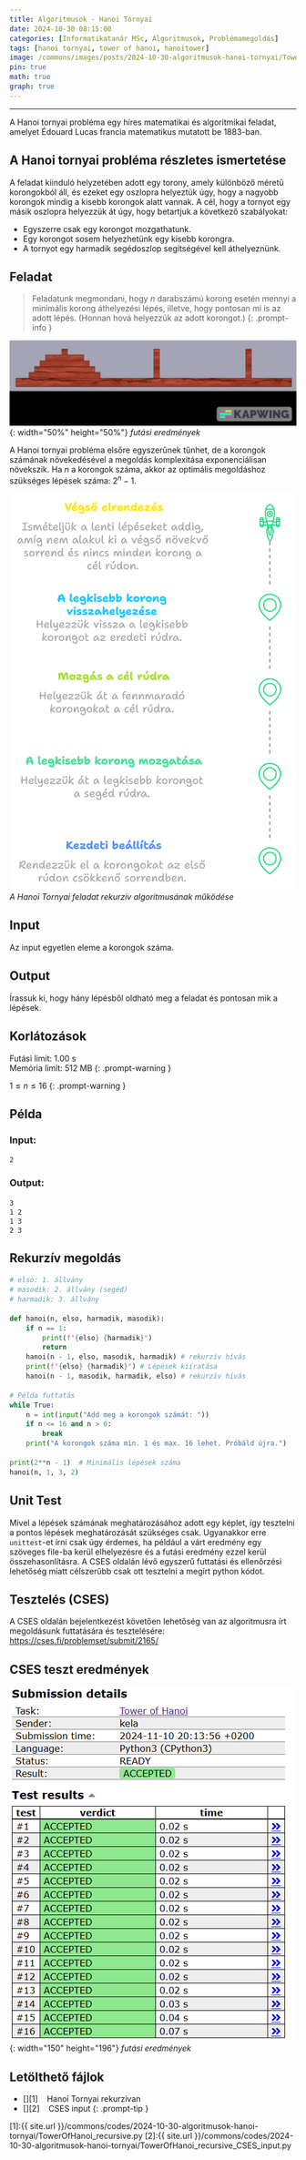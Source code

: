 ```yaml
---
title: Algoritmusok - Hanoi Tornyai
date: 2024-10-30 08:15:00
categories: [Informatikatanár MSc, Algoritmusok, Problémamegoldás]
tags: [hanoi tornyai, tower of hanoi, hanoitower]
image: /commons/images/posts/2024-10-30-algoritmusok-hanoi-tornyai/TowerOfHanoi_header.jpeg
pin: true
math: true
graph: true
---
```


---

A Hanoi tornyai probléma egy híres matematikai és algoritmikai feladat, amelyet Édouard Lucas francia matematikus mutatott be 1883-ban.

## A Hanoi tornyai probléma részletes ismertetése
 A feladat kiinduló helyzetében adott egy torony, amely különböző méretű korongokból áll, és ezeket egy oszlopra helyeztük úgy, hogy a nagyobb korongok mindig a kisebb korongok alatt vannak. A cél, hogy a tornyot egy másik oszlopra helyezzük át úgy, hogy betartjuk a következő szabályokat:

- Egyszerre csak egy korongot mozgathatunk.
- Egy korongot sosem helyezhetünk egy kisebb korongra.
- A tornyot egy harmadik segédoszlop segítségével kell áthelyeznünk.

## Feladat
> Feladatunk megmondani, hogy $n$ darabszámú korong esetén mennyi a minimális korong áthelyezési lépés, illetve, hogy pontosan mi is az adott lépés. (Honnan hová helyezzük az adott korongot.)
{: .prompt-info }

![Desktop View](/commons/images/posts/2024-10-30-algoritmusok-hanoi-tornyai/TowerOfHanoi.gif){: width="50%" height="50%"}
_futási eredmények_

A Hanoi tornyai probléma elsőre egyszerűnek tűnhet, de a korongok számának növekedésével a megoldás komplexitása exponenciálisan növekszik. Ha $n$ a korongok száma, akkor az optimális megoldáshoz szükséges lépések száma: $2^n - 1$.

![Desktop View](/commons/images/posts/2024-10-30-algoritmusok-hanoi-tornyai/TowerOfHanoi.png)
_A Hanoi Tornyai feladat rekurzív algoritmusának működése_

## Input
Az input egyetlen eleme a korongok száma.

## Output
Írassuk ki, hogy hány lépésből oldható meg a feladat és pontosan mik a lépések.

## Korlátozások
>
Futási limit: 1.00 s\
Memória limit: 512 MB
{: .prompt-warning }

>
$1 \le n \le 16$
{: .prompt-warning }

## Példa

### Input:

```console
2
```


### Output:

```console
3
1 2
1 3
2 3
```

## Rekurzív megoldás

```python
# elso: 1. állvány
# masodik: 2. állvány (segéd)
# harmadik: 3. állvány

def hanoi(n, elso, harmadik, masodik):
    if n == 1:
        print(f"{elso} {harmadik}")
        return
    hanoi(n - 1, elso, masodik, harmadik) # rekurzív hívás
    print(f"{elso} {harmadik}") # Lépések kiíratása
    hanoi(n - 1, masodik, harmadik, elso) # rekurzív hívás

# Példa futtatás
while True:
    n = int(input("Add meg a korongok számát: "))
    if n <= 16 and n > 0:
        break
    print("A korongok száma min. 1 és max. 16 lehet. Próbáld újra.")

print(2**n - 1)  # Minimális lépések száma
hanoi(n, 1, 3, 2)
```

## Unit Test

Mivel a lépések számának meghatározásához adott egy képlet, így tesztelni a pontos lépések meghatározását szükséges csak. Ugyanakkor erre `unittest`-et írni csak úgy érdemes, ha például a várt eredmény egy szöveges file-ba kerül elhelyezésre és a futási eredmény ezzel kerül összehasonlításra. A CSES oldalán lévő egyszerű futtatási és ellenőrzési lehetőség miatt célszerűbb csak ott tesztelni a megírt python kódot.

## Tesztelés (CSES)

A CSES oldalán bejelentkezést követően lehetőség van az algoritmusra írt megoldásunk futtatására és tesztelésére: <https://cses.fi/problemset/submit/2165/>

## CSES teszt eredmények

![Desktop View](/commons/images/posts/2024-10-30-algoritmusok-hanoi-tornyai/CSES_result_1.png){: width="150" height="196"}
_futási eredmények_

## Letölthető fájlok

> 
- [<i class="fa-solid fa-download fa-lg"></i>][1]&nbsp;&nbsp;&nbsp;&nbsp;Hanoi Tornyai rekurzívan
- [<i class="fa-solid fa-download fa-lg"></i>][2]&nbsp;&nbsp;&nbsp;&nbsp;CSES input
{: .prompt-tip }

[1]:{{ site.url }}/commons/codes/2024-10-30-algoritmusok-hanoi-tornyai/TowerOfHanoi_recursive.py
[2]:{{ site.url }}/commons/codes/2024-10-30-algoritmusok-hanoi-tornyai/TowerOfHanoi_recursive_CSES_input.py
